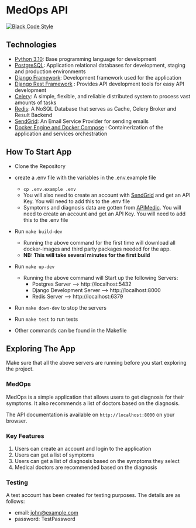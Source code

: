 # MedOps API

[![Black Code Style](https://img.shields.io/badge/code%20style-black-000000.svg)](https://github.com/ambv/black)

## Technologies

- [Python 3.10](https://python.org): Base programming language for development
- [PostgreSQL](https://www.postgresql.org/): Application relational databases for development, staging and production environments
- [Django Framework](https://www.djangoproject.com/): Development framework used for the application
- [Django Rest Framework](https://www.django-rest-framework.org/) : Provides API development tools for easy API development
- [Celery](https://github.com/celery/celery): A simple, flexible, and reliable distributed system to process vast amounts of tasks
- [Redis](https://github.com/redis/redis-py): A NoSQL Database that serves as Cache, Celery Broker and Result Backend
- [SendGrid](https://sendgrid.com/): An Email Service Provider for sending emails
- [Docker Engine and Docker Compose](https://www.docker.com/) : Containerization of the application and services orchestration

## How To Start App

- Clone the Repository
- create a .env file with the variables in the .env.example file
  - `cp .env.example .env`
  - You will also need to create an account with [SendGrid](https://sendgrid.com/) and get an API Key. You will need to add this to the .env file
  - Symptoms and diagnosis data are gotten from [APIMedic](https://apimedic.com/apikeys). You will need to create an account and get an API Key. You will need to add this to the .env file

- Run `make build-dev`

  - Running the above command for the first time will download all docker-images and third party packages needed for the app.
  - **NB: This will take several minutes for the first build**

- Run `make up-dev`

  - Running the above command will Start up the following Servers:
    - Postgres Server --> http://localhost:5432
    - Django Development Server --> http://localhost:8000
    - Redis Server --> http://localhost:6379

- Run `make down-dev` to stop the servers

- Run `make test` to run tests

- Other commands can be found in the Makefile

## Exploring The App

Make sure that all the above servers are running before you start exploring the project.

### MedOps

MedOps is a simple application that allows users to get diagnosis for their symptoms. It also recommends a list of doctors based on the diagnosis.

The API documentation is available on `http://localhost:8000` on your browser.

### Key Features

1. Users can create an account and login to the application
2. Users can get a list of symptoms
3. Users can get a list of diagnosis based on the symptoms they select
4. Medical doctors are recommended based on the diagnosis

### Testing

A test account has been created for testing purposes. The details are as follows:

- email: john@example.com
- password: TestPassword
